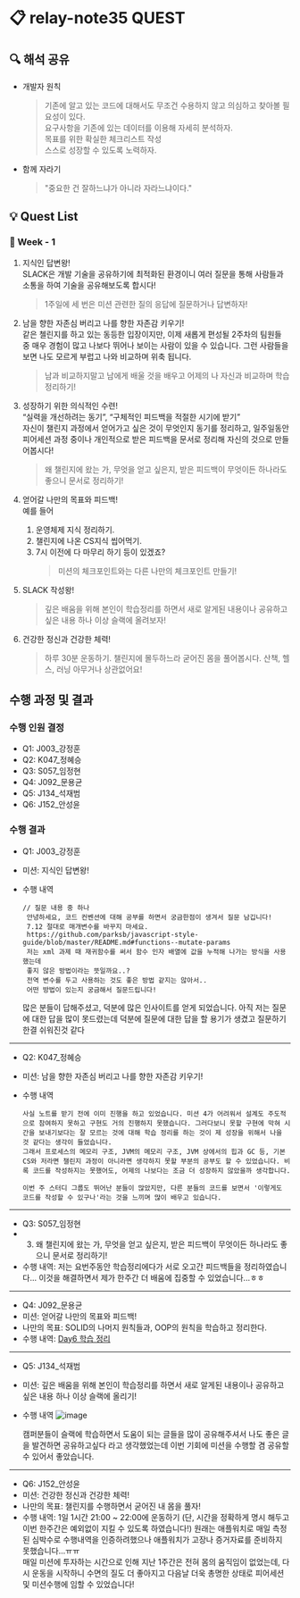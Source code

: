# 📋 relay-note35 QUEST

## 🔍 해석 공유

- 개발자 원칙
  > 기존에 알고 있는 코드에 대해서도 무조건 수용하지 않고 의심하고 찾아볼 필요성이 있다.<br>
  > 요구사항을 기존에 있는 데이터를 이용해 자세히 분석하자.<br>
  > 목표를 위한 확실한 체크리스트 작성<br>
  > 스스로 성장할 수 있도록 노력하자.
- 함께 자라기
  > "중요한 건 잘하느냐가 아니라 자라느냐이다."

## 💡 Quest List

### 📅 Week - 1

1. 지식인 답변왕!<br>
   SLACK은 개발 기술을 공유하기에 최적화된 환경이니 여러 질문을 통해 사람들과 소통을 하여 기술을 공유해보도록 합시다!<br>

   > 1주일에 세 번은 미션 관련한 질의 응답에 질문하거나 답변하자!

2. 남을 향한 자존심 버리고 나를 향한 자존감 키우기!<br>
   같은 첼린지를 하고 있는 동등한 입장이지만, 이제 새롭게 편성될 2주차의 팀원들 중 매우 경험이 많고 나보다 뛰어나 보이는 사람이 있을 수 있습니다. 그런 사람들을 보면 나도 모르게 부럽고 나와 비교하며 위축 됩니다. <br>

   > 남과 비교하지말고 남에게 배울 것을 배우고 어제의 나 자신과 비교하며 학습 정리하기!

3. 성장하기 위한 의식적인 수련!<br>
   “실력을 개선하려는 동기”, “구체적인 피드백을 적절한 시기에 받기”<br>
   자신이 챌린지 과정에서 얻어가고 싶은 것이 무엇인지 동기를 정리하고, 일주일동안 피어세션 과정 중이나 개인적으로 받은 피드백을 문서로 정리해 자신의 것으로 만들어봅시다!<br>

   > 왜 챌린지에 왔는 가, 무엇을 얻고 싶은지, 받은 피드백이 무엇이든 하나라도 좋으니 문서로 정리하기!

4. 얻어갈 나만의 목표와 피드백!<br>
   예를 들어

   1. 운영체제 지식 정리하기.
   2. 챌린지에 나온 CS지식 씹어먹기.
   3. 7시 이전에 다 마무리 하기 등이 있겠죠?<br>
      > 미션의 체크포인트와는 다른 나만의 체크포인트 만들기!

5. SLACK 작성왕!<br>

   > 깊은 배움을 위해 본인이 학습정리를 하면서 새로 알게된 내용이나 공유하고 싶은 내용 하나 이상 슬랙에 올려보자!

6. 건강한 정신과 건강한 체력!<br>
   > 하루 30분 운동하기. 챌린지에 몰두하느라 굳어진 몸을 풀어봅시다. 산책, 헬스, 러닝 아무거나 상관없어요!

## 수행 과정 및 결과

### 수행 인원 결정

- Q1: J003\_강정훈
- Q2: K047\_정혜승
- Q3: S057\_임정현
- Q4: J092\_문용균
- Q5: J134\_석재범
- Q6: J152\_안성윤

### 수행 결과
- Q1: J003_강정훈 
- 미션: 지식인 답변왕!
- 수행 내역
  ```
  // 질문 내용 중 하나 
   안녕하세요, 코드 컨벤션에 대해 공부를 하면서 궁금한점이 생겨서 질문 남깁니다!
   7.12 절대로 매개변수를 바꾸지 마세요.
   https://github.com/parksb/javascript-style-guide/blob/master/README.md#functions--mutate-params
   저는 xml 과제 때 재귀함수를 써서 함수 인자 배열에 값을 누적해 나가는 방식을 사용했는데
   좋지 않은 방법이라는 뜻일까요..?
   전역 변수를 두고 사용하는 것도 좋은 방법 같지는 않아서..
   어떤 방법이 있는지 궁금해서 질문드립니다!
   ```

   많은 분들이 답해주셨고, 덕분에 많은 인사이트를 얻게 되었습니다. 
   아직 저는 질문에 대한 답을 많이 못드렸는데 덕분에 질문에 대한 답을 할 용기가 생겼고 질문하기 한결 쉬워진것 같다 
 ***


- Q2: K047_정혜승
- 미션: 남을 향한 자존심 버리고 나를 향한 자존감 키우기!
- 수행 내역

      사실 노트를 받기 전에 이미 진행을 하고 있었습니다. 미션 4가 어려워서 설계도 주도적으로 참여하지 못하고 구현도 거의 진행하지 못했습니다. 그러다보니 못할 구현에 막혀 시간을 보내기보다는 잘 모르는 것에 대해 학습 정리를 하는 것이 제 성장을 위해서 나을 것 같다는 생각이 들었습니다. 
      그래서 프로세스의 메모리 구조, JVM의 메모리 구조, JVM 상에서의 힙과 GC 등, 기본 CS와 저라면 챌린지 과정이 아니라면 생각하지 못할 부분의 공부도 할 수 있었습니다. 비록 코드를 작성하지는 못했어도, 어제의 나보다는 조금 더 성장하지 않았을까 생각합니다.

      이번 주 스터디 그룹도 뛰어난 분들이 많았지만, 다른 분들의 코드를 보면서 '이렇게도 코드를 작성할 수 있구나'라는 것을 느끼며 많이 배우고 있습니다.
***

- Q3: S057_임정현
- 3. 왜 챌린지에 왔는 가, 무엇을 얻고 싶은지, 받은 피드백이 무엇이든 하나라도 좋으니 문서로 정리하기!
- 수행 내역:
    저는 요번주동안 학습정리에다가 서로 오고간 피드백들을 정리하였습니다... 이것을 해결하면서 제가 한주간 더 배움에 집중할 수 있었습니다...ㅎㅎ
***
- Q4: J092\_문용균
- 미션: 얻어갈 나만의 목표와 피드백!
- 나만의 목표: SOLID의 나머지 원칙들과, OOP의 원칙을 학습하고 정리한다.
- 수행 내역: [Day6 학습 정리](https://yg-moon.notion.site/Day6-c53e6bd6919a41419e5df3b85c0738f8?pvs=4)
***
- Q5: J134_석재범
- 미션: 깊은 배움을 위해 본인이 학습정리를 하면서 새로 알게된 내용이나 공유하고 싶은 내용 하나 이상 슬랙에 올리기!
- 수행 내역
  ![image](https://github.com/user-attachments/assets/51d0fe9c-adf7-4306-a735-2534b3a73295)

  캠퍼분들이 슬랙에 학습하면서 도움이 되는 글들을 많이 공유해주셔서 나도 좋은 글을 발견하면 공유하고싶다 라고 생각했었는데 이번 기회에 미션을 수행할 겸 공유할 수 있어서 좋았습니다.
***
- Q6: J152_안성윤
- 미션: 건강한 정신과 건강한 체력!
- 나만의 목표: 챌린지를 수행하면서 굳어진 내 몸을 풀자!
- 수행 내역: 1일 1시간 21:00 ~ 22:00에 운동하기 (단, 시간을 정확하게 명시 해두고 이번 한주간은 예외없이 지킬 수 있도록 하였습니다!) 원래는 애플워치로 매일 측정된 심박수로 수행내역을 인증하려했으나 애플워치가 고장나 증거자료를 준비하지 못했습니다...ㅠㅠ</br>
매일 미션에 투자하는 시간으로 인해 지난 1주간은 전혀 몸의 움직임이 없었는데, 다시 운동을 시작하니 수면의 질도 더 좋아지고 다음날 더욱 총명한 상태로 피어세션 및 미션수행에 임할 수 있었습니다!
